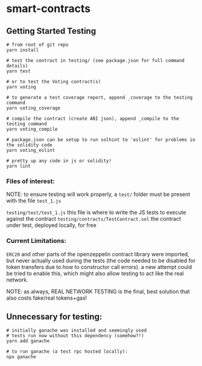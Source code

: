 # smart-contracts

## Getting Started Testing

```
# from root of git repo
yarn install

# test the contract in testing/ (see package.json for full command details)
yarn test

# or to test the Voting contract(s)
yarn voting

# to generate a test coverage report, append _coverage to the testing command
yarn voting_coverage

# compile the contract (create ABI json), append _compile to the testing command
yarn voting_compile

# package.json can be setup to run solhint to 'eslint' for problems in the solidity code
yarn voting_eslint

# pretty up any code in js or solidity!
yarn lint
```

### Files of interest:

NOTE: to ensure testing will work properly, a `test/` folder must be present with the file `test_1.js`

`testing/test/test_1.js` this file is where to write the JS tests to execute against the contract
`testing/contracts/TestContract.sol` the contract under test, deployed locally, for free

### Current Limitations:

`ERC20` and other parts of the openzeppelin contract library were imported, but never actually used during the tests (the code needed to be disabled for token transfers due to how to constructor call errors). a new attempt could be tried to enable this, which might also allow testing to act like the real network.

NOTE: as always, REAL NETWORK TESTING is the final, best solution that also costs fake/real tokens+gas!

## Unnecessary for testing:

```
# initially ganache was installed and seemingly used
# tests run now without this dependency (somehow?!)
yarn add ganache

# to run ganache (a test rpc hosted locally):
npx ganache
```
